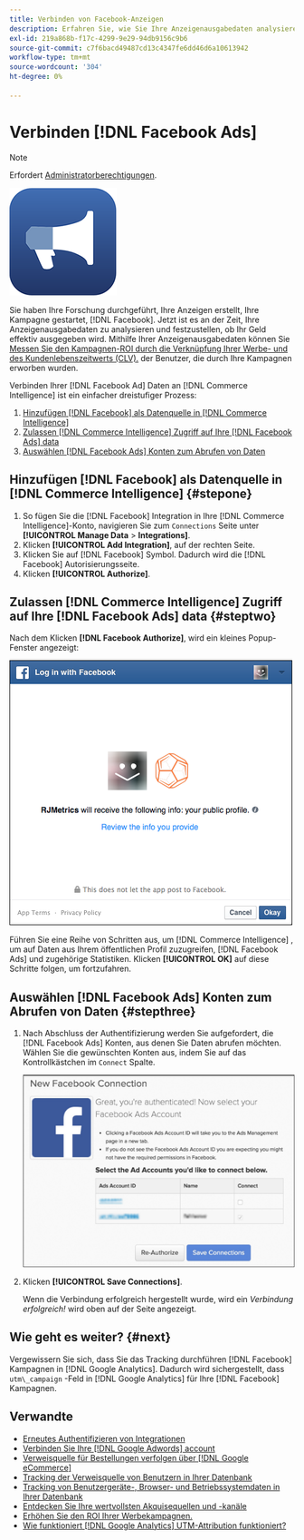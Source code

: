 ```yaml
---
title: Verbinden von Facebook-Anzeigen
description: Erfahren Sie, wie Sie Ihre Anzeigenausgabedaten analysieren und feststellen können, ob Ihr Geld effektiv ausgegeben wird.
exl-id: 219a868b-f17c-4299-9e29-94db9156c9b6
source-git-commit: c7f6bacd49487cd13c4347fe6dd46d6a10613942
workflow-type: tm+mt
source-wordcount: '304'
ht-degree: 0%

---
```


# Verbinden [!DNL Facebook Ads]

>[!NOTE]
>
>Erfordert [Administratorberechtigungen](../../../administrator/user-management/user-management.md).

![](../../../assets/facebook-ads-logo.png)

Sie haben Ihre Forschung durchgeführt, Ihre Anzeigen erstellt, Ihre Kampagne gestartet, [!DNL Facebook]. Jetzt ist es an der Zeit, Ihre Anzeigenausgabedaten zu analysieren und festzustellen, ob Ihr Geld effektiv ausgegeben wird. Mithilfe Ihrer Anzeigenausgabedaten können Sie [Messen Sie den Kampagnen-ROI durch die Verknüpfung Ihrer Werbe- und des Kundenlebenszeitwerts (CLV).](../../../data-analyst/analysis/roi-ad-camp.md) der Benutzer, die durch Ihre Kampagnen erworben wurden.

Verbinden Ihrer [!DNL Facebook Ad] Daten an [!DNL Commerce Intelligence] ist ein einfacher dreistufiger Prozess:

1. [Hinzufügen [!DNL Facebook] als Datenquelle in [!DNL Commerce Intelligence]](#stepone)
1. [Zulassen [!DNL Commerce Intelligence] Zugriff auf Ihre [!DNL Facebook Ads] data](#steptwo)
1. [Auswählen [!DNL Facebook Ads] Konten zum Abrufen von Daten](#stepthree)

## Hinzufügen [!DNL Facebook] als Datenquelle in [!DNL Commerce Intelligence] {#stepone}

1. So fügen Sie die [!DNL Facebook] Integration in Ihre [!DNL Commerce Intelligence]-Konto, navigieren Sie zum `Connections` Seite unter **[!UICONTROL Manage Data** > **Integrations]**.
1. Klicken **[!UICONTROL Add Integration]**, auf der rechten Seite.
1. Klicken Sie auf [!DNL Facebook] Symbol. Dadurch wird die [!DNL Facebook] Autorisierungsseite.
1. Klicken **[!UICONTROL Authorize]**.

## Zulassen [!DNL Commerce Intelligence] Zugriff auf Ihre [!DNL Facebook Ads] data {#steptwo}

Nach dem Klicken **[!DNL Facebook Authorize]**, wird ein kleines Popup-Fenster angezeigt:

![](../../../assets/Facebook_Access_Popup.png)

Führen Sie eine Reihe von Schritten aus, um [!DNL Commerce Intelligence] , um auf Daten aus Ihrem öffentlichen Profil zuzugreifen, [!DNL Facebook Ads] und zugehörige Statistiken. Klicken **[!UICONTROL OK]** auf diese Schritte folgen, um fortzufahren.

## Auswählen [!DNL Facebook Ads] Konten zum Abrufen von Daten {#stepthree}

1. Nach Abschluss der Authentifizierung werden Sie aufgefordert, die [!DNL Facebook Ads] Konten, aus denen Sie Daten abrufen möchten. Wählen Sie die gewünschten Konten aus, indem Sie auf das Kontrollkästchen im `Connect` Spalte.

   ![](../../../assets/Facebook_Ad_Accounts.png)

1. Klicken **[!UICONTROL Save Connections]**.

   Wenn die Verbindung erfolgreich hergestellt wurde, wird ein *Verbindung erfolgreich!* wird oben auf der Seite angezeigt.

## Wie geht es weiter? {#next}

Vergewissern Sie sich, dass Sie das Tracking durchführen [!DNL Facebook] Kampagnen in [!DNL Google Analytics]. Dadurch wird sichergestellt, dass `utm\_campaign` -Feld in [!DNL Google Analytics] für Ihre [!DNL Facebook] Kampagnen.

## Verwandte

* [Erneutes Authentifizieren von Integrationen](https://experienceleague.adobe.com/docs/commerce-knowledge-base/kb/how-to/mbi-reauthenticating-integrations.html)
* [Verbinden Sie Ihre [!DNL Google Adwords] account](../integrations/google-ecommerce.md)
* [Verweisquelle für Bestellungen verfolgen über [!DNL Google eCommerce]](../integrations/google-ecommerce.md)
* [Tracking der Verweisquelle von Benutzern in Ihrer Datenbank](../../analysis/google-track-user-acq.md)
* [Tracking von Benutzergeräte-, Browser- und Betriebssystemdaten in Ihrer Datenbank](../../analysis/track-usr-dev-browser.md)
* [Entdecken Sie Ihre wertvollsten Akquisequellen und -kanäle](../../analysis/most-value-source-channel.md)
* [Erhöhen Sie den ROI Ihrer Werbekampagnen.](../../analysis/roi-ad-camp.md)
* [Wie funktioniert [!DNL Google Analytics] UTM-Attribution funktioniert?](../../analysis/utm-attributes.md)
